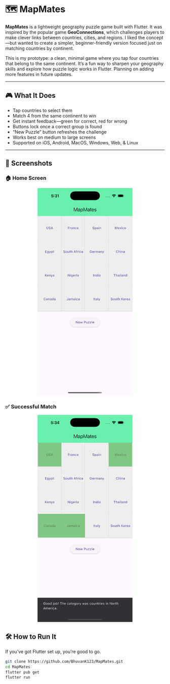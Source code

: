 # 🗺️ MapMates

**MapMates** is a lightweight geography puzzle game built with Flutter. It was inspired by the popular game **GeoConnections**, which challenges players to make clever links between countries, cities, and regions. I liked the concept—but wanted to create a simpler, beginner-friendly version focused just on matching countries by continent.

This is my prototype: a clean, minimal game where you tap four countries that belong to the same continent. It’s a fun way to sharpen your geography skills and explore how puzzle logic works in Flutter. Planning on adding more features in future updates.

---

## 🎮 What It Does

- Tap countries to select them
- Match 4 from the same continent to win
- Get instant feedback—green for correct, red for wrong
- Buttons lock once a correct group is found
- “New Puzzle” button refreshes the challenge
- Works best on medium to large screens 
- Supported on iOS, Android, MacOS, Windows, Web, & Linux

---

## 📸 Screenshots

### 🏠 Home Screen
<p align="center">
  <img src="lib/screenshots/iphone/home_screen.png" width="300"/>
</p>

### ✅ Successful Match
<p align="center">
  <img src="lib/screenshots/iphone/match_success.png" width="300"/>
</p>

## 🛠️ How to Run It

If you’ve got Flutter set up, you’re good to go.

```bash
git clone https://github.com/BhuvanK123/MapMates.git
cd MapMates
flutter pub get
flutter run
